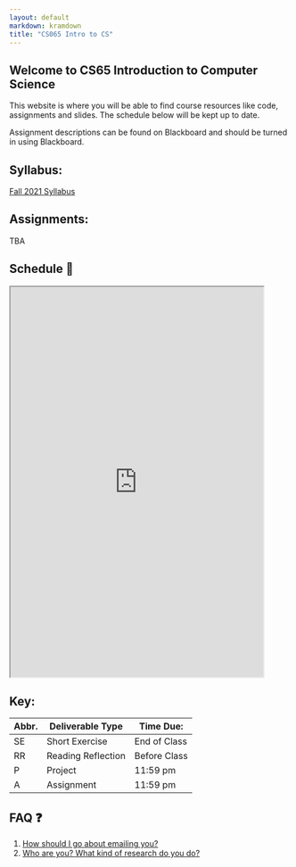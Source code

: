 ```yaml
---
layout: default
markdown: kramdown
title: "CS065 Intro to CS"
---
```


## Welcome to CS65 Introduction to Computer Science

This website is where you will be able to find course resources like code, assignments and slides. The schedule below will be kept up to date.

Assignment descriptions can be found on Blackboard and should be turned in using Blackboard.

## Syllabus:

[Fall 2021 Syllabus](/syllabus/)

## Assignments:

TBA

## Schedule 📆 

<iframe width='90%' height='700' src="https://docs.google.com/spreadsheets/d/e/2PACX-1vSta5faVhTQlgJD6R0hVbZFR69PaeMlPIt5X4qf-7p9LOZyCB-gLR53Qg1hwCjV5DhtPa9mKNlUd4SU/pubhtml?gid=0&amp;single=true&amp;widget=true&amp;headers=false"></iframe>
<br>

## Key:

| Abbr. | Deliverable Type   | Time Due:    |
|-------|--------------------|--------------|
| SE    | Short Exercise     | End of Class |
| RR    | Reading Reflection | Before Class |
| P     | Project            | 11:59 pm     |
| A     | Assignment         | 11:59 pm     |


## FAQ ❓
1. [How should I go about emailing you?](/email_tips/)
2. [Who are you? What kind of research do you do?](https://merriekay.com)
